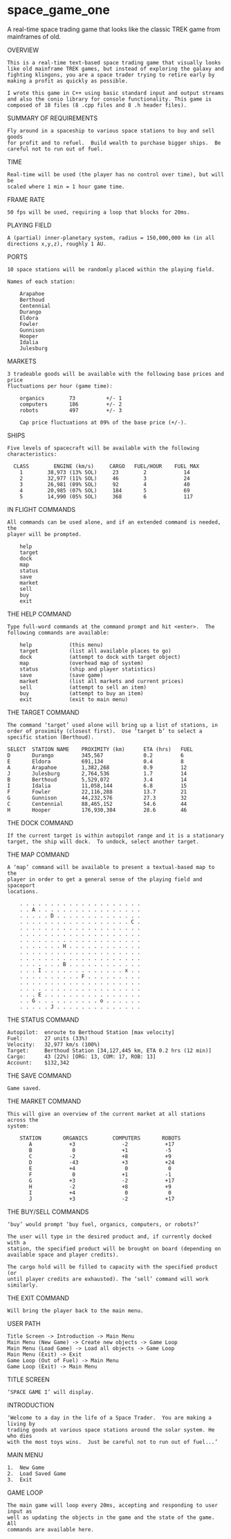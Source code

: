 # space_game_one
A real-time space trading game that looks like the classic TREK game from mainframes of old.

OVERVIEW

    This is a real-time text-based space trading game that visually looks
    like old mainframe TREK games, but instead of exploring the galaxy and 
    fighting klingons, you are a space trader trying to retire early by 
    making a profit as quickly as possible.

    I wrote this game in C++ using basic standard input and output streams
    and also the conio library for console functionality. This game is 
    composed of 18 files (8 .cpp files and 8 .h header files).

SUMMARY OF REQUIREMENTS

    Fly around in a spaceship to various space stations to buy and sell goods 
    for profit and to refuel.  Build wealth to purchase bigger ships.  Be 
    careful not to run out of fuel.

TIME

    Real-time will be used (the player has no control over time), but will be 
    scaled where 1 min = 1 hour game time.

FRAME RATE

    50 fps will be used, requiring a loop that blocks for 20ms.

PLAYING FIELD

    A (partial) inner-planetary system, radius = 150,000,000 km (in all 
    directions x,y,z), roughly 1 AU.

PORTS

    10 space stations will be randomly placed within the playing field.

    Names of each station:

        Arapahoe
        Berthoud
        Centennial
        Durango
        Eldora
        Fowler
        Gunnison
        Hooper
        Idalia
        Julesburg

MARKETS

    3 tradeable goods will be available with the following base prices and price
    fluctuations per hour (game time):

        organics        73          +/- 1
        computers       186         +/- 2
        robots          497         +/- 3
        
        Cap price fluctuations at 09% of the base price (+/-).

SHIPS
    
    Five levels of spacecraft will be available with the following 
    characteristics:

      CLASS        ENGINE (km/s)     CARGO   FUEL/HOUR    FUEL MAX
        1        38,973 (13% SOL)     23        2            14
        2        32,977 (11% SOL)     46        3            24
        3        26,981 (09% SOL)     92        4            40
        4        20,985 (07% SOL)     184       5            69
        5        14,990 (05% SOL)     368       6            117

IN FLIGHT COMMANDS 

    All commands can be used alone, and if an extended command is needed, the 
    player will be prompted. 

        help
        target
        dock
        map
        status
        save
        market
        sell
        buy
        exit

THE HELP COMMAND

    Type full-word commands at the command prompt and hit <enter>.  The 
    following commands are available:

        help            (this menu)
        target          (list all available places to go)
        dock            (attempt to dock with target object)
        map             (overhead map of system)
        status          (ship and player statistics)
        save            (save game)
        market          (list all markets and current prices)
        sell            (attempt to sell an item)
        buy             (attempt to buy an item)
        exit            (exit to main menu)

THE TARGET COMMAND
 
    The command ‘target’ used alone will bring up a list of stations, in 
    order of proximity (closest first).  Use ‘target b’ to select a 
    specific station (Berthoud).

    SELECT  STATION NAME    PROXIMITY (km)      ETA (hrs)   FUEL
    D       Durango         345,567             0.2         6
    E       Eldora          691,134             0.4         8
    A       Arapahoe        1,382,268           0.9         12
    J       Julesburg       2,764,536           1.7         14
    B       Berthoud        5,529,072           3.4         14
    I       Idalia          11,058,144          6.8         15
    F       Fowler          22,116,288          13.7        21
    G       Gunnison        44,232,576          27.3        32
    C       Centennial      88,465,152          54.6        44
    H       Hooper          176,930,304         28.6        46

THE DOCK COMMAND

    If the current target is within autopilot range and it is a stationary 
    target, the ship will dock.  To undock, select another target.

THE MAP COMMAND

    A ‘map’ command will be available to present a textual-based map to the 
    player in order to get a general sense of the playing field and spaceport 
    locations.

        . . . . . . . . . . . . . . . . . . . .
        . . A . . . . . . . . . . . . . . . . .
        . . . . . D . . . . . . . . . . . . . .
        . . . . . . . . . . . . . . . . . . C .
        . . . . . . . . . . . . . . . . . . . .
        . . . . . . . . . . . . . . . . . . . .
        . . . . . . . . . . . . . . . . . . . .
        . . . . . . . H . . . . . . . . . . . .
        . . . . . . . . . . . . . . . . . . . .
        . . . . . . . . . . . . . . . . . . . .
        . . . . . . . B . . . . . . . . . . . .
        . . . I . . . . . . . . . . . . . x . .
        . . . . . . . . . . F . . . . . . . . .
        . . . . . . . . . . . . . . . . . . . .
        . . . . . . . . . . . . . . . . . . . .
        . . . E . . . . . . . . . . . . . . . .
        . . G . . . . . . . . . . o . . . . . .
        . . . . . J . . . . . . . . . . . . . .

THE STATUS COMMAND
    
    Autopilot:  enroute to Berthoud Station [max velocity]
    Fuel:       27 units (33%)
    Velocity:   32,977 km/s (100%)
    Target:     Berthoud Station [34,127,445 km, ETA 0.2 hrs (12 min)]
    Cargo:      43 (22%) [ORG: 13, COM: 17, ROB: 13]
    Account:    $132,342

THE SAVE COMMAND

    Game saved.

THE MARKET COMMAND

    This will give an overview of the current market at all stations across the
    system:

        STATION       ORGANICS        COMPUTERS       ROBOTS
           A            +3               -2            +17
           B             0               +1            -5
           C            -2               +8            +9
           D            -43              +3            +24
           E            +4                0             0
           F             0               +1            -1
           G            +3               -2            +17
           H            -2               +8            +9
           I            +4                0             0
           J            +3               -2            +17

THE BUY/SELL COMMANDS

    ‘buy’ would prompt ‘buy fuel, organics, computers, or robots?’
   
    The user will type in the desired product and, if currently docked with a 
    station, the specified product will be brought on board (depending on 
    available space and player credits).

    The cargo hold will be filled to capacity with the specified product (or 
    until player credits are exhausted). The ‘sell’ command will work similarly.

THE EXIT COMMAND

    Will bring the player back to the main menu.

USER PATH
 
    Title Screen -> Introduction -> Main Menu
    Main Menu (New Game) -> Create new objects -> Game Loop
    Main Menu (Load Game) -> Load all objects -> Game Loop
    Main Menu (Exit) -> Exit
    Game Loop (Out of Fuel) -> Main Menu
    Game Loop (Exit) -> Main Menu
 
TITLE SCREEN

    ‘SPACE GAME I’ will display.

INTRODUCTION
 
    ‘Welcome to a day in the life of a Space Trader.  You are making a living by
    trading goods at various space stations around the solar system. He who dies
    with the most toys wins.  Just be careful not to run out of fuel...’

MAIN MENU

    1.  New Game
    2.  Load Saved Game
    3.  Exit

GAME LOOP
 
    The main game will loop every 20ms, accepting and responding to user input as 
    well as updating the objects in the game and the state of the game.  All
    commands are available here.
